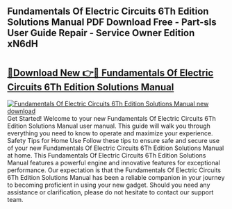 ## Fundamentals Of Electric Circuits 6Th Edition Solutions Manual PDF Download Free - Part-sls User Guide Repair - Service Owner Edition xN6dH

# <h2><a href="http://bc16076.oget.top/?id=Fundamentals+Of+Electric+Circuits+6Th+Edition+Solutions+Manual">🔗Download New 👉🔴 Fundamentals Of Electric Circuits 6Th Edition Solutions Manual</a></h2>

[![Fundamentals Of Electric Circuits 6Th Edition Solutions Manual new download](https://i.imgur.com/5g1atiW.png)](http://bc16076.oget.top/?id=Fundamentals+Of+Electric+Circuits+6Th+Edition+Solutions+Manual)
Get Started! Welcome to your new Fundamentals Of Electric Circuits 6Th Edition Solutions Manual user manual. This guide will walk you through everything you need to know to operate and maximize your experience. Safety Tips for Home Use Follow these tips to ensure safe and secure use of your new Fundamentals Of Electric Circuits 6Th Edition Solutions Manual at home. This Fundamentals Of Electric Circuits 6Th Edition Solutions Manual features a powerful engine and innovative features for exceptional performance. Our expectation is that the Fundamentals Of Electric Circuits 6Th Edition Solutions Manual has been a reliable companion in your journey to becoming proficient in using your new gadget. Should you need any assistance or clarification, please do not hesitate to contact our support team.
